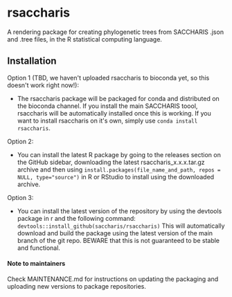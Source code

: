 # rsaccharis
A rendering package for creating phylogenetic trees from SACCHARIS .json and .tree files,
in the R statistical computing language.

## Installation

Option 1 (TBD, we haven't uploaded rsaccharis to bioconda yet, so this doesn't work right now!):
- The rsaccharis package will be packaged for conda and distributed on the bioconda channel. 
  If you install the main SACCHARIS toool, rsaccharis will be automatically installed once this is 
  working. If you want to install rsaccharis on it's own, simply use `conda install rsaccharis`.

Option 2:
- You can install the latest R package by going to the releases section on the GitHub sidebar, downloading the 
  latest rsaccharis_x.x.x.tar.gz archive and  then using 
  `install.packages(file_name_and_path, repos = NULL, type="source")` in R or RStudio to install 
  using the downloaded archive.

Option 3:
- You can install the latest version of the repository by using the devtools package in r and the 
  following command: 
  `devtools::install_github(saccharis/rsaccharis)`
  This will automatically download and build the package using the latest version of the main branch 
  of the git repo. BEWARE that this is not guaranteed to be stable and functional.

#### Note to maintainers
Check MAINTENANCE.md for instructions on updating the packaging and uploading new versions 
to package repositories.